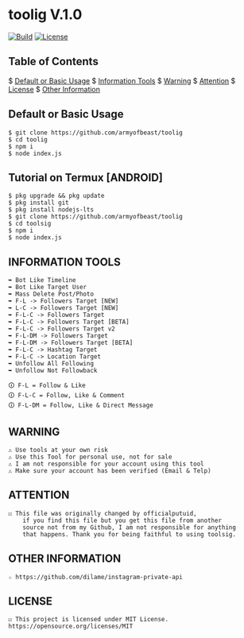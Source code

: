 # toolig V.1.0


[![Build](https://img.shields.io/badge/Codename_-_toolig_v1.0-brightgreen.svg)]()
[![License](http://img.shields.io/:license-MIT-brightgreen.svg?style=flat)](LICENSE)

## Table of Contents
$ [Default or Basic Usage](#Default-or-Basic-Usage)
$ [Information Tools](#INFORMATION-TOOLS)
$ [Warning](#WARNING)
$ [Attention](#ATTENTION)
$ [License](#LICENSE)
$ [Other Information](#OTHER-INFORMATION)

## Default or Basic Usage
	$ git clone https://github.com/armyofbeast/toolig
	$ cd toolig
	$ npm i
	$ node index.js
	

## Tutorial on Termux [ANDROID]
	$ pkg upgrade && pkg update
	$ pkg install git
	$ pkg install nodejs-lts
	$ git clone https://github.com/armyofbeast/toolig
	$ cd toolsig
	$ npm i
	$ node index.js


## INFORMATION TOOLS
	➥ Bot Like Timeline
	➥ Bot Like Target User
	➥ Mass Delete Post/Photo
	➥ F-L -> Followers Target [NEW]
	➥ L-C -> Followers Target [NEW]
	➥ F-L-C -> Followers Target
	➥ F-L-C -> Followers Target [BETA]
	➥ F-L-C -> Followers Target v2
	➥ F-L-DM -> Followers Target
	➥ F-L-DM -> Followers Target [BETA]
	➥ F-L-C -> Hashtag Target
	➥ F-L-C -> Location Target
	➥ Unfollow All Following
	➥ Unfollow Not Followback
	
	🛈 F-L = Follow & Like
	🛈 F-L-C = Follow, Like & Comment
	🛈 F-L-DM = Follow, Like & Direct Message

## WARNING
	⚠ Use tools at your own risk
	⚠ Use this Tool for personal use, not for sale
	⚠ I am not responsible for your account using this tool
	⚠ Make sure your account has been verified (Email & Telp)

## ATTENTION
	☑ This file was originally changed by officialputuid,
		if you find this file but you get this file from another
		source not from my Github, I am not responsible for anything
		that happens. Thank you for being faithful to using toolsig.

## OTHER INFORMATION
	☆ https://github.com/dilame/instagram-private-api

## LICENSE
	☑ This project is licensed under MIT License. https://opensource.org/licenses/MIT
